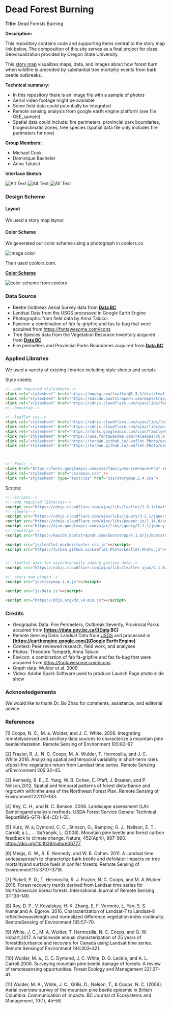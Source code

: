 # Dead Forest Burning



**Title:** Dead Forests Burning



**Description:**

This repository contains code and supporting items central to the story map link below. The composition of this site serves as a final project for class: Geovisualization provided by Oregon State University.

This [story map](https://taluccia.github.io/beetlefire/index.html) visualizes maps, data, and images about how forest burn when wildfire is preceded by substantial tree mortality events from bark beetle outbreaks.


**Technical summary:**

- In this repository there is an image file with a sample of photos
- Aerial video footage might be available
- Some field data could potentially be integrated
- Remote sensing analysis from google earth engine platform (see file GEE_sample)
- Spatial data could include: fire perimeters, provincial park boundaries, biogeoclimatic zones, tree species (spatial data file only includes fire perimeters for now)

**Group Members:**

- Michael Cook
- Dominique Bachelet
- Anna Talucci

**Interface Sketch:**


![Alt Text](https://github.com/taluccia/geog4572.proposal.taluccia/blob/master/images/sketchpg1.JPG?raw=true)
![Alt Text](https://github.com/taluccia/geog4572.proposal.taluccia/blob/master/images/sketchpg2.JPG?raw=true)
![Alt Text](https://github.com/taluccia/geog4572.proposal.taluccia/blob/master/images/sketchpg3.JPG?raw=true)  



### Design Scheme

#### Layout

We used a story map layout



#### Color Scheme

We generated our color scheme using a photograph in coolors.co

 

![image color](img/aerialphoto1.PNG)







Then used coolors.com.

**[Color Scheme](https://coolors.co/acc4dd-39381a-59584f-bfb085-757f92)**

![color scheme from coolors](img/coolorpalette.png)



### Data Source

- Beetle Outbreak Aerial Survey data from **[Data BC](https://data.gov.bc.ca/)**
- Landsat Data from the USGS processed in Google Earth Engine
- Photographs: from field data by Anna Talucci
- Favicon: a combination of fab fa-gripfire and fas fa-bug that were acquired from https://fontawesome.com/icons
- Tree Species data from the Vegetation Resource Inventory acquired from **[Data BC](https://data.gov.bc.ca/)**
- Fire perimeters and Provincial Parks Boundaries acquired from **[Data BC](https://data.gov.bc.ca/)**




### Applied Libraries

We used a variety of existing libraries including style sheets and scripts

Style sheets: 

```html
<!--add required stylesheets-->
<link rel="stylesheet" href="https://unpkg.com/leaflet@1.3.1/dist/leaflet.css"/>
<link rel="stylesheet" href="https://maxcdn.bootstrapcdn.com/bootstrap/4.1.0/css/bootstrap.min.css">
<link rel="stylesheet" href="https://cdnjs.cloudflare.com/ajax/libs/font-awesome/4.7.0/css/font-awesome.min.css">
<!--boostrap-->

<!--leaflet css-->
<link rel="stylesheet" href="https://cdnjs.cloudflare.com/ajax/libs/leaflet/1.3.1/leaflet.css">
<link rel="stylesheet" href="https://cdnjs.cloudflare.com/ajax/libs/animate.css/3.5.2/animate.min.css">
<link rel="stylesheet" href="https://fonts.googleapis.com/icon?family=Material+Icons">
<link rel="stylesheet" href="https://use.fontawesome.com/releases/v5.0.12/css/all.css">
<link rel="stylesheet" href="https://turban.github.io/Leaflet.Photo/examples/lib/cluster/MarkerCluster.css" />
<link rel="stylesheet" href="https://turban.github.io/Leaflet.Photo/Leaflet.Photo.css" />



<!--Fonts-->
<link href="https://fonts.googleapis.com/css?family=Source+Sans+Pro" rel="stylesheet">
<link rel="stylesheet" href="css/main.css" />
<link rel="stylesheet" type="text/css" href="css/storymap.2.4.css">
```

Scripts:

```html
<!--Scripts-->
<!--add required libraries-->
<script src="https://cdnjs.cloudflare.com/ajax/libs/leaflet/1.3.1/leaflet.js"></script>
<!--jquery-->
<script src="https://cdnjs.cloudflare.com/ajax/libs/jquery/3.2.1/jquery.min.js"></script>
<script src="https://cdnjs.cloudflare.com/ajax/libs/popper.js/1.14.0/umd/popper.min.js"></script>
<script src="https://ajax.googleapis.com/ajax/libs/jquery/3.1.1/jquery.min.js"></script>
<!--boostrap-->
<script src="https://maxcdn.bootstrapcdn.com/bootstrap/4.1.0/js/bootstrap.min.js"></script>

<script src="js/leaflet.markercluster-src.js"></script>
<script src="https://turban.github.io/Leaflet.Photo/Leaflet.Photo.js"></script>


<!--leaflet.ajax for asynchronously adding geojson data-->
<script src="https://cdnjs.cloudflare.com/ajax/libs/leaflet-ajax/2.1.0/leaflet.ajax.min.js"></script>

<!--story map plugin-->
<script src="js/storymap.2.4.js"></script>

<script src="js/data.js"></script>

<script src="https://d3js.org/d3.v4.min.js"></script>
```



### Credits

- Geographic Data: Fire Perimeters, Outbreak Severity, Provincial Parks acquired from **[https://data.gov.bc.ca/](Data BC)**
- Remote Sensing Data: Landsat Data from <a href="https://landsat.usgs.gov/">USGS</a> and processed in **[https://earthengine.google.com/](Google Earth Engine)**
- Context: Peer reviewed research, field work, and analyses
- Photos: Theodore Temperli, Anna Talucci
- Favicon: a combination of fab fa-gripfire and fas fa-bug that were acquired from https://fontawesome.com/icons
- Graph data: Wulder et al. 2009
- Video: Adobe Spark Software used to produce Launch Page photo slide show



### Acknowledgements

We would like to thank Dr. Bo Zhao for comments, assistance, and editorial advice.



### References

[1] Coops, N. C., M. a. Wulder, and J. C. White. 2006. Integrating remotelysensed and ancillary data sources to characterize a mountain pine beetleinfestation. Remote Sensing of Environment 105:83–97.

[2] Frazier, R. J., N. C. Coops, M. A. Wulder, T. Hermosilla, and J. C. White.2018. Analyzing spatial and temporal variability in short-term rates ofpost-fire vegetation return from Landsat time series. Remote Sensing ofEnvironment 205:32–45.

[3] Kennedy, R. E., Z. Yang, W. B. Cohen, E. Pfaff, J. Braaten, and P. Nelson.2012. Spatial and temporal patterns of forest disturbance and regrowth withinthe area of the Northwest Forest Plan. Remote Sensing of Environment122:117–133.

[4] Key, C. H., and N. C. Benson. 2006. Landscape assessment (LA): Samplingand analysis methods. USDA Forest Service General Technical ReportRMS-GTR-164-CD:1–55.

[5] Kurz, W. a, Dymond, C. C., Stinson, G., Rampley, G. J., Neilson, E. T., Carroll, a L., … Safranyik, L. (2008). Mountain pine beetle and forest carbon feedback to climate change. Nature, 452(April), 987–990. <https://doi.org/10.1038/nature06777>

[6] Meigs, G. W., R. E. Kennedy, and W. B. Cohen. 2011. A Landsat time seriesapproach to characterize bark beetle and defoliator impacts on tree mortalityand surface fuels in conifer forests. Remote Sensing of Environment115:3707–3718.

[7] Pickell, P. D., T. Hermosilla, R. J. Frazier, N. C. Coops, and M. A.Wulder. 2016. Forest recovery trends derived from Landsat time series for NorthAmerican boreal forests. International Journal of Remote Sensing 37:138–149.

[8] Roy, D. P., V. Kovalskyy, H. K. Zhang, E. F. Vermote, L. Yan, S. S. Kumar,and A. Egorov. 2016. Characterization of Landsat-7 to Landsat-8 reflectivewavelength and normalized difference vegetation index continuity. RemoteSensing of Environment 185:57–70.

[9] White, J. C., M. A. Wulder, T. Hermosilla, N. C. Coops, and G. W. Hobart.2017. A nationwide annual characterization of 25 years of forestdisturbance and recovery for Canada using Landsat time series. Remote Sensingof Environment 194:303–321.

[10] Wulder, M. a., C. C. Dymond, J. C. White, D. G. Leckie, and A. L. Carroll.2006. Surveying mountain pine beetle damage of forests: A review of remotesensing opportunities. Forest Ecology and Management 221:27–41.

[11] Wulder, M. A., White, J. C., Grills, D., Nelson, T., & Coops, N. C. (2009). Aerial overview survey of the mountain pine beetle epidemic in British Columbia: Communication of impacts. BC Journal of Ecosystems and Management, 10(1), 45–58.





